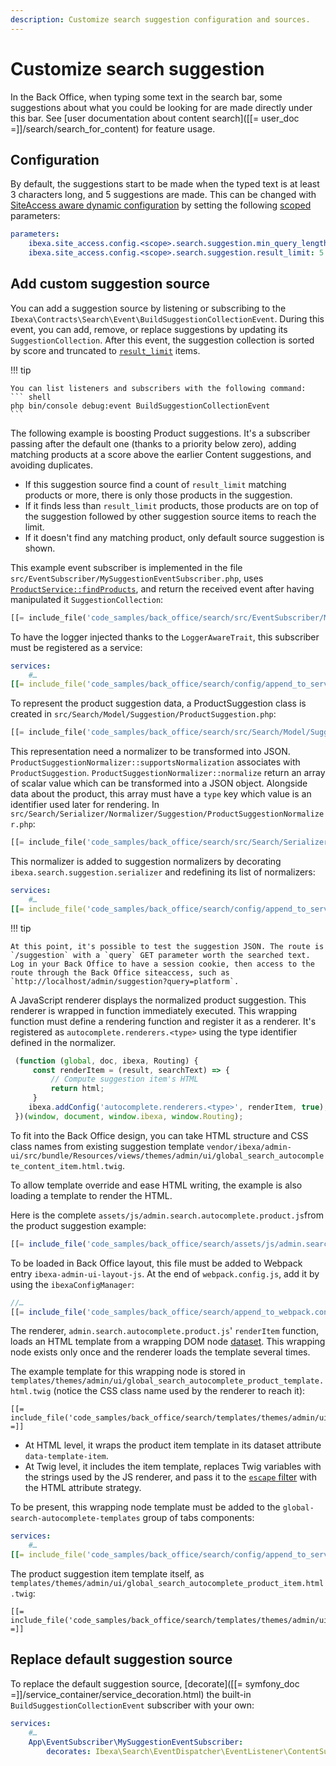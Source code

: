 ```yaml
---
description: Customize search suggestion configuration and sources.
---
```


# Customize search suggestion

In the Back Office, when typing some text in the search bar, some suggestions about what you could be looking for are made directly under this bar. See [user documentation about content search]([[= user_doc =]]/search/search_for_content) for feature usage.

## Configuration

By default, the suggestions start to be made when the typed text is at least 3 characters long, and 5 suggestions are made.
This can be changed with [SiteAccess aware dynamic configuration](dynamic_configuration.md) by setting the following [scoped](multisite_configuration.md#scope) parameters:

```yaml
parameters:
    ibexa.site_access.config.<scope>.search.suggestion.min_query_length: 3
    ibexa.site_access.config.<scope>.search.suggestion.result_limit: 5
```

## Add custom suggestion source

You can add a suggestion source by listening or subscribing to the `Ibexa\Contracts\Search\Event\BuildSuggestionCollectionEvent`.
During this event, you can add, remove, or replace suggestions by updating its `SuggestionCollection`.
After this event, the suggestion collection is sorted by score and truncated to [`result_limit`](#configuration) items.

!!! tip

    You can list listeners and subscribers with the following command:
    ``` shell
    php bin/console debug:event BuildSuggestionCollectionEvent
    ```

The following example is boosting Product suggestions.
It's a subscriber passing after the default one (thanks to a priority below zero), adding matching products at a score above the earlier Content suggestions, and avoiding duplicates.

- If this suggestion source find a count of `result_limit` matching products or more, there is only those products in the suggestion.
- If it finds less than `result_limit` products, those products are on top of the suggestion followed by other suggestion source items to reach the limit.
- If it doesn't find any matching product, only default source suggestion is shown.

This example event subscriber is implemented in the file `src/EventSubscriber/MySuggestionEventSubscriber.php`, uses [`ProductService::findProducts`](product_api.md#products), and return the received event after having manipulated it `SuggestionCollection`:
``` php
[[= include_file('code_samples/back_office/search/src/EventSubscriber/MySuggestionEventSubscriber.php') =]]
```

To have the logger injected thanks to the `LoggerAwareTrait`, this subscriber must be registered as a service:
``` yaml
services:
    #…
[[= include_file('code_samples/back_office/search/config/append_to_services.yaml', 2, 3) =]]
```

To represent the product suggestion data, a ProductSuggestion class is created in `src/Search/Model/Suggestion/ProductSuggestion.php`:
``` php
[[= include_file('code_samples/back_office/search/src/Search/Model/Suggestion/ProductSuggestion.php') =]]
```

This representation need a normalizer to be transformed into JSON.
`ProductSuggestionNormalizer::supportsNormalization` associates with `ProductSuggestion`.
`ProductSuggestionNormalizer::normalize` return an array of scalar value which can be transformed into a JSON object.
Alongside data about the product, this array must have a `type` key which value is an identifier used later for rendering.
In `src/Search/Serializer/Normalizer/Suggestion/ProductSuggestionNormalizer.php`:

``` php
[[= include_file('code_samples/back_office/search/src/Search/Serializer/Normalizer/Suggestion/ProductSuggestionNormalizer.php') =]]
```

This normalizer is added to suggestion normalizers by decorating `ibexa.search.suggestion.serializer` and redefining its list of normalizers:

``` yaml
services:
    #…
[[= include_file('code_samples/back_office/search/config/append_to_services.yaml', 4, 19) =]]
```

!!! tip

    At this point, it's possible to test the suggestion JSON. The route is `/suggestion` with a `query` GET parameter worth the searched text.
    Log in your Back Office to have a session cookie, then access to the route through the Back Office siteaccess, such as `http://localhost/admin/suggestion?query=platform`.

A JavaScript renderer displays the normalized product suggestion.
This renderer is wrapped in function immediately executed.
This wrapping function must define a rendering function and register it as a renderer.
It's registered as `autocomplete.renderers.<type>` using the type identifier defined in the normalizer.

```javascript
 (function (global, doc, ibexa, Routing) {
     const renderItem = (result, searchText) => {
         // Compute suggestion item's HTML
         return html;
     }
    ibexa.addConfig('autocomplete.renderers.<type>', renderItem, true);
 })(window, document, window.ibexa, window.Routing);
```

To fit into the Back Office design, you can take HTML structure and CSS class names from existing suggestion template `vendor/ibexa/admin-ui/src/bundle/Resources/views/themes/admin/ui/global_search_autocomplete_content_item.html.twig`.

To allow template override and ease HTML writing, the example is also loading a template to render the HTML.

Here is the complete `assets/js/admin.search.autocomplete.product.js`from the product suggestion example:

``` js hl_lines="8"
[[= include_file('code_samples/back_office/search/assets/js/admin.search.autocomplete.product.js') =]]
```

To be loaded in Back Office layout, this file must be added to Webpack entry `ibexa-admin-ui-layout-js`. At the end of `webpack.config.js`, add it by using the `ibexaConfigManager`:

``` javascript
//…
[[= include_file('code_samples/back_office/search/append_to_webpack.config.js') =]]
```

The renderer, `admin.search.autocomplete.product.js`' `renderItem` function, loads an HTML template from a wrapping DOM node [dataset](https://developer.mozilla.org/en-US/docs/Web/API/HTMLElement/dataset).
This wrapping node exists only once and the renderer loads the template several times.

The example template for this wrapping node is stored in `templates/themes/admin/ui/global_search_autocomplete_product_template.html.twig` (notice the CSS class name used by the renderer to reach it):

``` html+twig hl_lines="2 3 9"
[[= include_file('code_samples/back_office/search/templates/themes/admin/ui/global_search_autocomplete_product_template.html.twig') =]]
```

- At HTML level, it wraps the product item template in its dataset attribute `data-template-item`.
- At Twig level, it includes the item template, replaces Twig variables with the strings used by the JS renderer,
  and pass it to the [`escape` filter](https://twig.symfony.com/doc/3.x/filters/escape.html) with the HTML attribute strategy.

To be present, this wrapping node template must be added to the `global-search-autocomplete-templates` group of tabs components:

``` yaml
services:
    #…
[[= include_file('code_samples/back_office/search/config/append_to_services.yaml', 21, 27) =]]
```

The product suggestion item template itself, as `templates/themes/admin/ui/global_search_autocomplete_product_item.html.twig`:

``` html+twig
[[= include_file('code_samples/back_office/search/templates/themes/admin/ui/global_search_autocomplete_product_item.html.twig') =]]
```

## Replace default suggestion source

To replace the default suggestion source, [decorate]([[= symfony_doc =]]/service_container/service_decoration.html) the built-in `BuildSuggestionCollectionEvent` subscriber with your own:

```yaml
services:
    #…
    App\EventSubscriber\MySuggestionEventSubscriber:
        decorates: Ibexa\Search\EventDispatcher\EventListener\ContentSuggestionSubscriber
```
